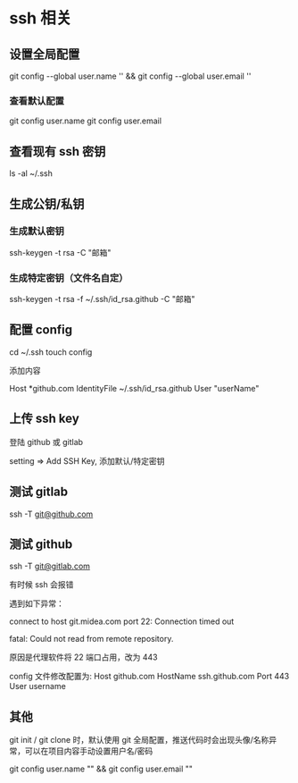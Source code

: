 # ssh 相关

## 设置全局配置

git config --global user.name '' && git config --global user.email ''

### 查看默认配置

git config user.name
git config user.email

## 查看现有 ssh 密钥

ls -al ~/.ssh

## 生成公钥/私钥

### 生成默认密钥

ssh-keygen -t rsa -C "邮箱"

### 生成特定密钥（文件名自定）

ssh-keygen -t rsa -f ~/.ssh/id_rsa.github -C "邮箱"

## 配置 config

cd ~/.ssh
touch config

添加内容

Host \*github.com
IdentityFile ~/.ssh/id_rsa.github
User "userName"

## 上传 ssh key

登陆 github 或 gitlab

setting => Add SSH Key, 添加默认/特定密钥

## 测试 gitlab

ssh -T git@github.com

## 测试 github

ssh -T git@gitlab.com

有时候 ssh 会报错

遇到如下异常：

connect to host git.midea.com port 22: Connection timed out

fatal: Could not read from remote repository.

原因是代理软件将 22 端口占用，改为 443

config 文件修改配置为:
Host github.com
HostName ssh.github.com
Port 443
User username

## 其他

git init / git clone 时，默认使用 git 全局配置，推送代码时会出现头像/名称异常，可以在项目内容手动设置用户名/密码

git config user.name "" && git config user.email ""
